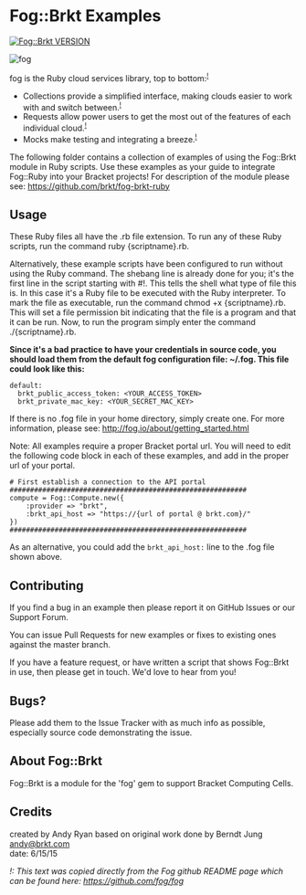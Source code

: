 # Fog::Brkt Examples

[![Fog::Brkt VERSION](https://img.shields.io/badge/Fog%3A%3ABrkt%20Version-alpha-green.svg)](https://github.com/brkt/fog-brkt-ruby)

![fog](http://geemus.s3.amazonaws.com/fog.png)

fog is the Ruby cloud services library, top to bottom:<sup>[!](#fogfootnote)</sup>

* Collections provide a simplified interface, making clouds easier to work with and switch between.<sup>[!](#fogfootnote)</sup>
* Requests allow power users to get the most out of the features of each individual cloud.<sup>[!](#fogfootnote)</sup>
* Mocks make testing and integrating a breeze.<sup>[!](#fogfootnote)</sup>

The following folder contains a collection of examples of using the Fog::Brkt module in Ruby scripts. Use these examples as your guide to integrate Fog::Ruby into your Bracket projects! For  description of the module please see: https://github.com/brkt/fog-brkt-ruby 

## Usage

These Ruby files all have the .rb file extension. To run any of these Ruby scripts, run the command ruby {scriptname}.rb. 

Alternatively, these example scripts have been configured to run without using the Ruby command. The shebang line is already done for you; it's the first line in the script starting with #!. This tells the shell what type of file this is. In this case it's a Ruby file to be executed with the Ruby interpreter. To mark the file as executable, run the command chmod +x {scriptname}.rb. This will set a file permission bit indicating that the file is a program and that it can be run. Now, to run the program simply enter the command ./{scriptname}.rb.

<b>Since it's a bad practice to have your credentials in source code, you should load them from the default fog configuration file: ~/.fog. This file could look like this:</b>

```
default:
  brkt_public_access_token: <YOUR_ACCESS_TOKEN>
  brkt_private_mac_key: <YOUR_SECRET_MAC_KEY>
```

If there is no .fog file in your home directory, simply create one. For more information, please see: http://fog.io/about/getting_started.html

Note: All examples require a proper Bracket portal url. You will need to edit the following code block in each of these examples, and add in the proper url of your portal.

```
# First establish a connection to the API portal
##########################################################
compute = Fog::Compute.new({
    :provider => "brkt",
    :brkt_api_host => "https://{url of portal @ brkt.com}/"
})
##########################################################

```
As an alternative, you could add the ```brkt_api_host:``` line to the .fog file shown above.


## Contributing

If you find a bug in an example then please report it on GitHub Issues or our Support Forum.

You can issue Pull Requests for new examples or fixes to existing ones against the master branch.

If you have a feature request, or have written a script that shows Fog::Brkt in use, then please get in touch. We'd love to hear from you! 

## Bugs?

Please add them to the Issue Tracker with as much info as possible, especially source code demonstrating the issue.

## About Fog::Brkt

Fog::Brkt is a module for the 'fog' gem to support Bracket Computing Cells.

## Credits

created by Andy Ryan based on original work done by Berndt Jung<br>
andy@brkt.com<br>
date: 6/15/15

<a name="fogfootnote"><i>!</a>: This text was copied directly from the Fog github README page which can be found here: https://github.com/fog/fog</i>